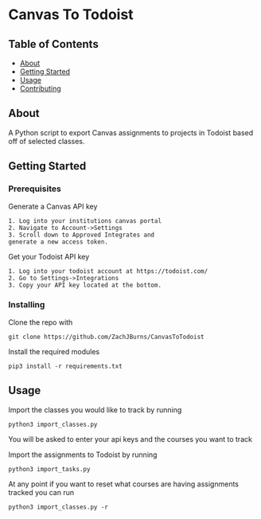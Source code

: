 # Canvas To Todoist

## Table of Contents

- [About](#about)
- [Getting Started](#getting_started)
- [Usage](#usage)
- [Contributing](../CONTRIBUTING.md)

## About <a name = "about"></a>

A Python script to export Canvas assignments to projects in Todoist based off of selected classes.

## Getting Started <a name = "getting_started"></a>
### Prerequisites

Generate a Canvas API key
```
1. Log into your institutions canvas portal
2. Navigate to Account->Settings
3. Scroll down to Approved Integrates and
generate a new access token.
```

Get your Todoist API key
```
1. Log into your todoist account at https://todoist.com/
2. Go to Settings->Integrations
3. Copy your API key located at the bottom.
```

### Installing

Clone the repo with
```
git clone https://github.com/ZachJBurns/CanvasToTodoist
```

Install the required modules
```
pip3 install -r requirements.txt
```

## Usage <a name = "usage"></a>

Import the classes you would like to track by running
```
python3 import_classes.py
```
You will be asked to enter your api keys and the courses you want to track

Import the assignments to Todoist by running
```
python3 import_tasks.py
```

At any point if you want to reset what courses are having assignments tracked you can run
```
python3 import_classes.py -r
```
